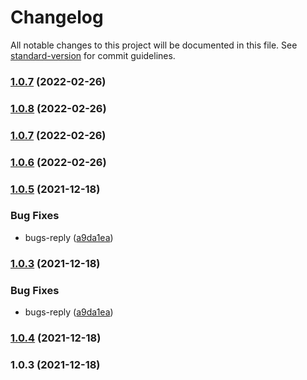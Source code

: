 # Changelog

All notable changes to this project will be documented in this file. See [standard-version](https://github.com/conventional-changelog/standard-version) for commit guidelines.

### [1.0.7](https://github.com/suijiafeng/auto-open-browser-plugin/compare/v1.0.8...v1.0.7) (2022-02-26)

### [1.0.8](https://github.com/suijiafeng/auto-open-browser-plugin/compare/v1.0.7...v1.0.8) (2022-02-26)

### [1.0.7](https://github.com/suijiafeng/auto-open-browser-plugin/compare/v1.0.6...v1.0.7) (2022-02-26)

### [1.0.6](https://github.com/suijiafeng/auto-open-browser-plugin/compare/v1.0.5...v1.0.6) (2022-02-26)

### [1.0.5](https://github.com/suijiafeng/auto-open-browser-plugin/compare/v1.0.4...v1.0.5) (2021-12-18)


### Bug Fixes

* bugs-reply ([a9da1ea](https://github.com/suijiafeng/auto-open-browser-plugin/commit/a9da1ead062e6e9a33b7a0c3406fde36e996a48a))

### [1.0.3](https://github.com/suijiafeng/auto-open-browser-plugin/compare/v1.0.4...v1.0.3) (2021-12-18)


### Bug Fixes

* bugs-reply ([a9da1ea](https://github.com/suijiafeng/auto-open-browser-plugin/commit/a9da1ead062e6e9a33b7a0c3406fde36e996a48a))

### [1.0.4](https://github.com/suijiafeng/auto-open-browser-plugin/compare/v1.0.3...v1.0.4) (2021-12-18)

### 1.0.3 (2021-12-18)
